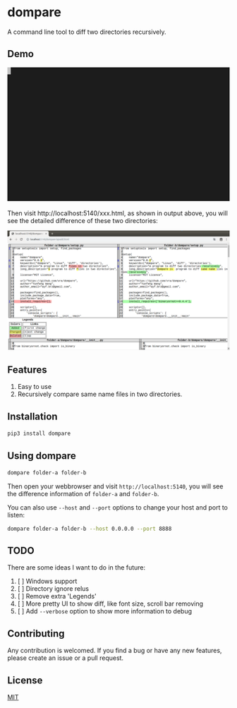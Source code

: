 # dompare
A command line tool to diff two directories recursively.

## Demo
![Demo](images/dompare-demo.svg)

Then  visit http://localhost:5140/xxx.html, as shown in output above, you will see the detailed difference of these two directories:

![Diff Results](images/dompare-screenshot.png)


## Features
 1. Easy to use
 2. Recursively compare same name files in two directories.

## Installation
```bash
pip3 install dompare
```

## Using dompare
```bash
dompare folder-a folder-b
```
Then open your webbrowser and visit `http://localhost:5140`, you will see the difference information of `folder-a` and `folder-b`.

You can also use `--host` and `--port` options to change your host and port to listen:
```bash
dompare folder-a folder-b --host 0.0.0.0 --port 8888
```

## TODO
There are some ideas I want to do in the future:
1. [ ] Windows support
2. [ ] Directory ignore relus 
3. [ ] Remove extra 'Legends'
4. [ ] More pretty UI to show diff, like font size, scroll bar removing
5. [ ] Add `--verbose` option to show more information to debug

## Contributing
Any contribution is welcomed. If you find a bug or have any new features, please create an issue or a pull request. 

## License
[MIT](LICENSE)
